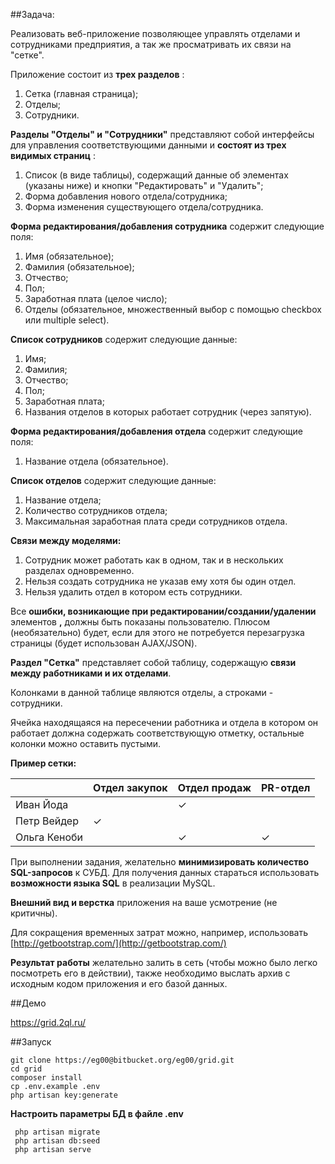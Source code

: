 

##Задача:

Реализовать веб-приложение позволяющее управлять отделами и сотрудниками предприятия, а так же просматривать их связи на &quot;сетке&quot;.

Приложение состоит из **трех разделов** :

1. Сетка (главная страница);
2. Отделы;
3. Сотрудники.

**Разделы &quot;Отделы&quot; и &quot;Сотрудники&quot;** представляют собой интерфейсы для управления соответствующими данными и **состоят из трех видимых страниц** :

1. Список (в виде таблицы), содержащий данные об элементах (указаны ниже) и кнопки &quot;Редактировать&quot; и &quot;Удалить&quot;;
2. Форма добавления нового отдела/сотрудника;
3. Форма изменения существующего отдела/сотрудника.

**Форма редактирования/добавления сотрудника** содержит следующие поля:

1. Имя (обязательное);
2. Фамилия (обязательное);
3. Отчество;
4. Пол;
5. Заработная плата (целое число);
6. Отделы (обязательное, множественный выбор с помощью checkbox или multiple select).

**Список сотрудников** содержит следующие данные:

1. Имя;
2. Фамилия;
3. Отчество;
4. Пол;
5. Заработная плата;
6. Названия отделов в которых работает сотрудник (через запятую).

**Форма редактирования/добавления отдела** содержит следующие поля:

1. Название отдела (обязательное).

**Список отделов** содержит следующие данные:

1. Название отдела;
2. Количество сотрудников отдела;
3. Максимальная заработная плата среди сотрудников отдела.

**Связи между моделями:**

1. Сотрудник может работать как в одном, так и в нескольких разделах одновременно.
2. Нельзя создать сотрудника не указав ему хотя бы один отдел.
3. Нельзя удалить отдел в котором есть сотрудники.

Все **ошибки, возникающие при редактировании/создании/удалении** элементов **,** должны быть показаны пользователю. Плюсом (необязательно) будет, если для этого не потребуется перезагрузка страницы (будет использован AJAX/JSON).

**Раздел &quot;Сетка&quot;** представляет собой таблицу, содержащую **связи между работниками и их отделами**.

Колонками в данной таблице являются отделы, а строками - сотрудники.

Ячейка находящаяся на пересечении работника и отдела в котором он работает должна содержать соответствующую отметку, остальные колонки можно оставить пустыми.

**Пример сетки:**

|              | Отдел закупок | Отдел продаж | PR-отдел |
| ---          | ---           | ---          | ---      |
| Иван Йода    |               | ✓            |          |
| Петр Вейдер  |      ✓        |              |          |
| Ольга Кеноби |               | ✓            | ✓        |

При выполнении задания, желательно **минимизировать количество SQL-запросов** к СУБД. Для получения данных стараться использовать **возможности языка SQL** в реализации MySQL.

**Внешний вид и верстка** приложения на ваше усмотрение (не критичны).

Для сокращения временных затрат можно, например, использовать [http://getbootstrap.com/](http://getbootstrap.com/)

**Результат работы** желательно залить в сеть (чтобы можно было легко посмотреть его в действии), также необходимо выслать архив с исходным кодом приложения и его базой данных.


##Демо

https://grid.2ql.ru/

##Запуск

    git clone https://eg00@bitbucket.org/eg00/grid.git
    cd grid
    composer install
    cp .env.example .env
    php artisan key:generate
 
**Настроить параметры БД в файле .env** 
 
     php artisan migrate
     php artisan db:seed
     php artisan serve

